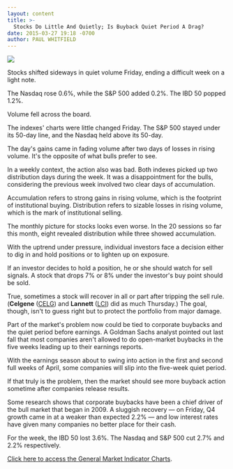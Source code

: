 ```yaml
---
layout: content
title: >-
  Stocks Do Little And Quietly; Is Buyback Quiet Period A Drag?
date: 2015-03-27 19:18 -0700
author: PAUL WHITFIELD
---
```






![](https://www.investors.com/wp-content/uploads/ibd-migrated-images/MPv_150330_635630664643085124.png)









  

Stocks shifted sideways in quiet volume Friday, ending a difficult week on a light note.

  

The Nasdaq rose 0.6%, while the S&P 500 added 0.2%. The IBD 50 popped 1.2%.

  

Volume fell across the board.

  

The indexes' charts were little changed Friday. The S&P 500 stayed under its 50-day line, and the Nasdaq held above its 50-day.

  

The day's gains came in fading volume after two days of losses in rising volume. It's the opposite of what bulls prefer to see.

  

In a weekly context, the action also was bad. Both indexes picked up two distribution days during the week. It was a disappointment for the bulls, considering the previous week involved two clear days of accumulation.

  

Accumulation refers to strong gains in rising volume, which is the footprint of institutional buying. Distribution refers to sizable losses in rising volume, which is the mark of institutional selling.

  

The monthly picture for stocks looks even worse. In the 20 sessions so far this month, eight revealed distribution while three showed accumulation.

  

With the uptrend under pressure, individual investors face a decision either to dig in and hold positions or to lighten up on exposure.

  

If an investor decides to hold a position, he or she should watch for sell signals. A stock that drops 7% or 8% under the investor's buy point should be sold.

  

True, sometimes a stock will recover in all or part after tripping the sell rule. (**Celgene** ([CELG](https://research.investors.com/quote.aspx?symbol=CELG)) and **Lannett** ([LCI](https://research.investors.com/quote.aspx?symbol=LCI)) did as much Thursday.) The goal, though, isn't to guess right but to protect the portfolio from major damage.

  

Part of the market's problem now could be tied to corporate buybacks and the quiet period before earnings. A Goldman Sachs analyst pointed out last fall that most companies aren't allowed to do open-market buybacks in the five weeks leading up to their earnings reports.

  

With the earnings season about to swing into action in the first and second full weeks of April, some companies will slip into the five-week quiet period.

  

If that truly is the problem, then the market should see more buyback action sometime after companies release results.

  

Some research shows that corporate buybacks have been a chief driver of the bull market that began in 2009. A sluggish recovery — on Friday, Q4 growth came in at a weaker than expected 2.2% — and low interest rates have given many companies no better place for their cash.

  

For the week, the IBD 50 lost 3.6%. The Nasdaq and S&P 500 cut 2.7% and 2.2% respectively.

  

[Click here to access the General Market Indicator Charts](https://www.investors.com/pdf/GMI_033015.pdf).




